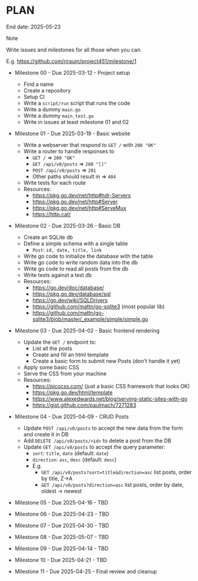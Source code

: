 # PLAN

End date: 2025-05-23

> [!NOTE]
> Write issues and milestones for all those when you can.
> 
> E.g. https://github.com/riraum/project451/milestone/1

- Milestone 00 - Due 2025-03-12 - Project setup
  - Find a name
  - Create a repository
  - Setup CI
  - Write a `script/run` script that runs the code
  - Write a dummy `main.go`
  - Write a dummy `main_test.go`
  - Write in issues at least milestone 01 and 02

- Milestone 01 - Due 2025-03-19 - Basic website
  - Write a webserver that respond to `GET /` with `200 "OK"`
  - Write a router to handle responses to
    - `GET /` => `200 "OK"`
    - `GET /api/v0/posts` => `200 "[]"`
    - `POST /api/v0/posts` => `201`
    - Other paths should result in => `404`
  - Write tests for each route
  - Resources:
    - https://pkg.go.dev/net/http#hdr-Servers
    - https://pkg.go.dev/net/http#Server
    - https://pkg.go.dev/net/http#ServeMux
    - https://http.cat/

- Milestone 02 - Due 2025-03-26 - Basic DB
  - Create an SQLite db
  - Define a simple schema with a single table
    - `Post`: `id, date, title, link`
  - Write go code to initialize the database with the table
  - Write go code to write random data into the db  
  - Write go code to read all posts from the db
  - Write tests against a test db
  - Resources:
    - https://go.dev/doc/database/
    - https://pkg.go.dev/database/sql
    - https://go.dev/wiki/SQLDrivers
    - https://github.com/mattn/go-sqlite3 (most popular lib)
    - https://github.com/mattn/go-sqlite3/blob/master/_example/simple/simple.go

- Milestone 03 - Due 2025-04-02 - Basic frontend rendering
  - Update the `GET /` endpoint to:
    - List all the posts
    - Create and fill an html template
    - Create a basic form to submit new Posts (don't handle it yet)
  - Apply some basic CSS
  - Serve the CSS from your machine
  - Resources:
    - https://picocss.com/ (just a basic CSS framework that looks OK)
    - https://pkg.go.dev/html/template
    - https://www.alexedwards.net/blog/serving-static-sites-with-go
    - https://gist.github.com/paulmach/7271283

- Milestone 04 - Due 2025-04-09 - CRUD Posts
  - Update `POST /api/v0/posts` to accept the new data from the form and create it in DB
  - Add `DELETE /api/v0/posts/<id>` to delete a post from the DB
  - Update `GET /api/v0/posts` to accept the query parameter:
    - `sort`: `title`, `date` (default: `date`)
    - `direction`: `asc`, `desc` (default: `desc`)
    - E.g.
      - `GET /api/v0/posts?sort=title&direction=asc` list posts, order by title, Z->A
      - `GET /api/v0/posts?direction=asc` list posts, order by date, oldest -> newest

- Milestone 05 - Due 2025-04-16 - TBD

- Milestone 06 - Due 2025-04-23 - TBD

- Milestone 07 - Due 2025-04-30 - TBD

- Milestone 08 - Due 2025-05-07 - TBD

- Milestone 09 - Due 2025-04-14 - TBD

- Milestone 10 - Due 2025-04-21 - TBD

- Milestone 11 - Due 2025-04-25 - Final review and cleanup
